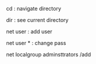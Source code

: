 cd : navigate directory 

dir : see current directory

net user <username> <password> : add user

net user <username> * : change pass

net localgroup adminsttrators <username> /add